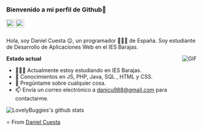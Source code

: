 ### Bienvenido a mi perfil de Github👋

<a href="https://www.linkedin.com/in/daniel-c-255906233/">
  <img align="left" alt="LinkedIn" width="22px" src="https://cdn.jsdelivr.net/npm/simple-icons@3.1.0/icons/linkedin.svg" />
</a>
<a href="danicu988@gmail.com">
  <img align="left" alt="'Gmail" width="22px" src="https://cdn.jsdelivr.net/npm/simple-icons@3.1.0/icons/gmail.svg" />
</a>

<br />
<br />

Hola, soy Daniel Cuesta 😉, un programador 👨🏻‍💻 de España. Soy estudiante de Desarrollo de Aplicaciones Web en el IES Barajas.

  <img align="right" alt="GIF" src="https://media.giphy.com/media/iIqmM5tTjmpOB9mpbn/giphy.gif" />

**Estado actual**

- 👨🏻‍💻 Actualmente estoy estudiando en IES Barajas.
- 🌱 Conocimientos en JS, PHP, Java, SQL , HTML y CSS.
- 💬 Pregúntame sobre cualquier cosa.
- 📫 Envía un correo electrónico a danicu988@gmail.com para contactarme.

![LovelyBuggies's github stats](https://github-readme-stats.vercel.app/api?username=DanielCuesta98&show_icons=true&hide_border=true)

⭐️ From [Daniel Cuesta](https://github.com/DanielCuesta98)
